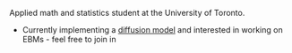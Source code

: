 Applied math and statistics student at the University of Toronto.

- Currently implementing a [diffusion model](https://github.com/sugolov/diffusion) and interested in working on EBMs - feel free to join in
